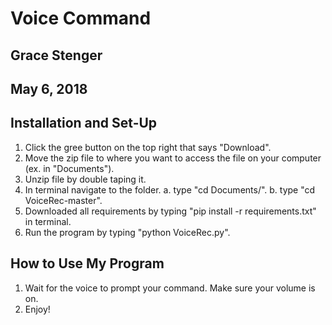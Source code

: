 # Voice Command
## Grace Stenger
## May 6, 2018

## Installation and Set-Up
1. Click the gree button on the top right that says "Download".
2. Move the zip file to where you want to access the file on your computer (ex. in "Documents").
3. Unzip file by double taping it.
4. In terminal navigate to the folder.
  a. type "cd Documents/".
  b. type "cd VoiceRec-master".
5. Downloaded all requirements by typing "pip install -r requirements.txt" in terminal.
6. Run the program by typing "python VoiceRec.py".

## How to Use My Program
1. Wait for the voice to prompt your command. Make sure your volume is on.
2. Enjoy!
